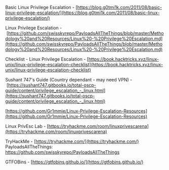 Basic Linux Privilege Escalation - [https://blog.g0tmi1k.com/2011/08/basic-linux-privilege-escalation/](https://blog.g0tmi1k.com/2011/08/basic-linux-privilege-escalation/)

Linux Privilege Escalation - [https://github.com/swisskyrepo/PayloadsAllTheThings/blob/master/Methodology%20and%20Resources/Linux%20-%20Privilege%20Escalation.md](https://github.com/swisskyrepo/PayloadsAllTheThings/blob/master/Methodology%20and%20Resources/Linux%20-%20Privilege%20Escalation.md)

Checklist - Linux Privilege Escalation - [https://book.hacktricks.xyz/linux-unix/linux-privilege-escalation-checklist](https://book.hacktricks.xyz/linux-unix/linux-privilege-escalation-checklist)

Sushant 747's Guide (Country dependant - may need VPN) - [https://sushant747.gitbooks.io/total-oscp-guide/content/privilege_escalation_-_linux.html](https://sushant747.gitbooks.io/total-oscp-guide/content/privilege_escalation_-_linux.html)

[https://github.com/Gr1mmie/Linux-Privilege-Escalation-Resources](https://github.com/Gr1mmie/Linux-Privilege-Escalation-Resources)

Linux PrivEsc Lab - [https://tryhackme.com/room/linuxprivescarena](https://tryhackme.com/room/linuxprivescarena)

TryHackMe - [https://tryhackme.com/](https://tryhackme.com/)
PayloadsAllTheThings: https://github.com/swisskyrepo/PayloadsAllTheThings

GTFOBins - [https://gtfobins.github.io/](https://gtfobins.github.io/)


